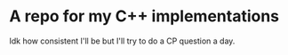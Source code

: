 # A repo for my C++ implementations

Idk how consistent I'll be but I'll try to do a CP question a day.
